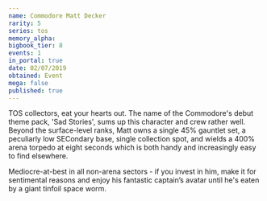 ```yaml
---
name: Commodore Matt Decker
rarity: 5
series: tos
memory_alpha:
bigbook_tier: 8
events: 1
in_portal: true
date: 02/07/2019
obtained: Event
mega: false
published: true
---
```


TOS collectors, eat your hearts out. The name of the Commodore's debut theme pack, 'Sad Stories', sums up this character and crew rather well. Beyond the surface-level ranks, Matt owns a single 45% gauntlet set, a peculiarly low SECondary base, single collection spot, and wields a 400% arena torpedo at eight seconds which is both handy and increasingly easy to find elsewhere.

Mediocre-at-best in all non-arena sectors - if you invest in him, make it for sentimental reasons and enjoy his fantastic captain’s avatar until he's eaten by a giant tinfoil space worm.
